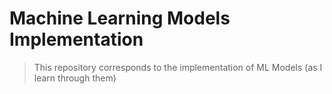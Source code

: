 # Machine Learning Models Implementation
> This repository corresponds to the implementation of ML Models (as I learn through them)
